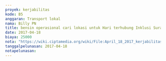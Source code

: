 ```yaml
---
proyek: kerjabilitas
kode: B5
anggaran: Transport lokal
nama: Billy PN
title: bensin operasional cari lokasi untuk Hari terhubung Inklusi Surabaya
date: 2017-04-18
biaya: 25000
nota: "https://wiki.ciptamedia.org/wiki/File:April_18_2017_kerjabilitas_B5_bensin_billy.jpg"
tanggalpelunasan: 2017-04-18
notapelunasan:
---
```

